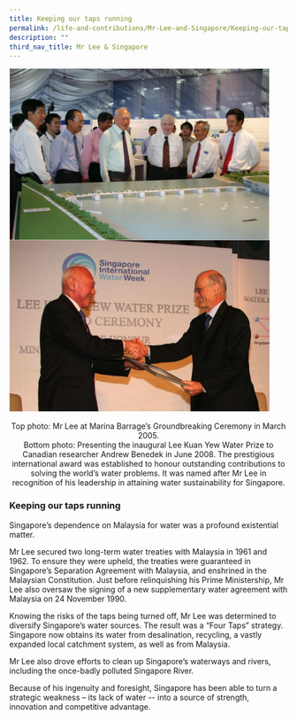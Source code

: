 ```yaml
---
title: Keeping our taps running
permalink: /life-and-contributions/Mr-Lee-and-Singapore/Keeping-our-taps-running
description: ""
third_nav_title: Mr Lee & Singapore
---
```

![Alt text for image on Isomer site](/images/mr-lee-and-singapore/keeping%20our%20taps%20running.jpg)
<center>Top photo: Mr Lee at Marina Barrage’s Groundbreaking Ceremony in March 2005.  <br>
Bottom photo: Presenting the inaugural Lee Kuan Yew Water Prize to Canadian researcher Andrew Benedek in June 2008. The prestigious international award was established to honour outstanding contributions to solving the world’s water problems. It was named after Mr Lee in recognition of his leadership in attaining water sustainability for Singapore.</center>
														
### Keeping our taps running ###

Singapore’s dependence on Malaysia for water was a profound existential matter.


Mr Lee secured two long-term water treaties with Malaysia in 1961 and 1962. To ensure they were upheld, the treaties were guaranteed in Singapore’s Separation Agreement with Malaysia, and enshrined in the Malaysian Constitution. Just before relinquishing his Prime Ministership, Mr Lee also oversaw the signing of a new supplementary water agreement with Malaysia on 24 November 1990.


Knowing the risks of the taps being turned off, Mr Lee was determined to diversify Singapore’s water sources. The result was a “Four Taps” strategy. Singapore now obtains its water from desalination, recycling, a vastly expanded local catchment system, as well as from Malaysia.


Mr Lee also drove efforts to clean up Singapore’s waterways and rivers, including the once-badly polluted Singapore River.


Because of his ingenuity and foresight, Singapore has been able to turn a strategic weakness – its lack of water -- into a source of strength, innovation and competitive advantage.